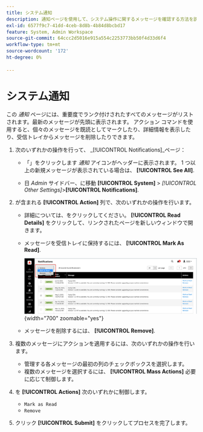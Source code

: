 ```yaml
---
title: システム通知
description: 通知ページを使用して、システム操作に関するメッセージを確認する方法を説明します。
exl-id: 6577f9c7-41dd-4ceb-8d8b-4b84d8bcbd17
feature: System, Admin Workspace
source-git-commit: 64ccc2d5016e915a554c2253773bb50f4d33d6f4
workflow-type: tm+mt
source-wordcount: '172'
ht-degree: 0%

---
```


# システム通知

この _通知_ ページには、重要度でランク付けされたすべてのメッセージがリストされます。最新のメッセージが先頭に表示されます。 アクション コマンドを使用すると、個々のメッセージを既読としてマークしたり、詳細情報を表示したり、受信トレイからメッセージを削除したりできます。

1. 次のいずれかの操作を行って、 _[!UICONTROL Notifications]_ページ：

   - 「」をクリックします _通知_ アイコンがヘッダーに表示されます。 1 つ以上の新規メッセージが表示されている場合は、 **[!UICONTROL See All]**.

   - 日 _Admin_ サイドバー、に移動 **[!UICONTROL System]** > _[!UICONTROL Other Settings]_>**[!UICONTROL Notifications]**.

1. が含まれる **[!UICONTROL Action]** 列で、次のいずれかの操作を行います。

   - 詳細については、をクリックしてください。 **[!UICONTROL Read Details]** をクリックして、リンクされたページを新しいウィンドウで開きます。

   - メッセージを受信トレイに保持するには、 **[!UICONTROL Mark As Read]**.

     ![管理者 – 通知](./assets/admin-notifications-mark-as-read.png){width="700" zoomable="yes"}

   - メッセージを削除するには、 **[!UICONTROL Remove]**.

1. 複数のメッセージにアクションを適用するには、次のいずれかの操作を行います。

   - 管理する各メッセージの最初の列のチェックボックスを選択します。
   - 複数のメッセージを選択するには、 **[!UICONTROL Mass Actions]** 必要に応じて制御します。

1. を **[!UICONTROL Actions]** 次のいずれかに制御します。

   - `Mark as Read`
   - `Remove`

1. クリック **[!UICONTROL Submit]** をクリックしてプロセスを完了します。
